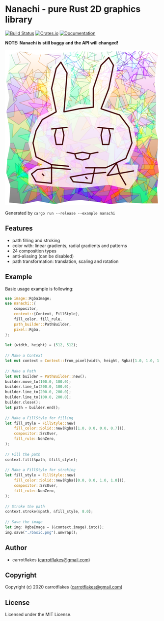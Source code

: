 # Nanachi - pure Rust 2D graphics library

[![Build Status](https://github.com/carrotflakes/nanachi/workflows/Rust/badge.svg)](https://github.com/carrotflakes/nanachi/actions)
[![Crates.io](https://img.shields.io/crates/v/nanachi.svg)](https://crates.io/crates/nanachi)
[![Documentation](https://docs.rs/nanachi/badge.svg)](https://docs.rs/nanachi)

**NOTE: Nanachi is still buggy and the API will changed!**

![nanachi](https://github.com/carrotflakes/nanachi/raw/master/nanachi.png)

Generated by `cargo run --release --example nanachi`

## Features
- path filling and stroking
- color with: linear gradients, radial gradients and patterns
- 24 composition types
- anti-aliasing (can be disabled)
- path transformation: translation, scaling and rotation

## Example
Basic usage example is following:

``` rust
use image::RgbaImage;
use nanachi::{
    compositor,
    context::{Context, FillStyle},
    fill_color, fill_rule,
    path_builder::PathBuilder,
    pixel::Rgba,
};

let (width, height) = (512, 512);

// Make a Context
let mut context = Context::from_pixel(width, height, Rgba([1.0, 1.0, 1.0, 1.0])).high_quality();

// Make a Path
let mut builder = PathBuilder::new();
builder.move_to(100.0, 100.0);
builder.line_to(200.0, 100.0);
builder.line_to(200.0, 200.0);
builder.line_to(100.0, 200.0);
builder.close();
let path = builder.end();

// Make a FillStyle for filling
let fill_style = FillStyle::new(
    fill_color::Solid::new(Rgba([1.0, 0.0, 0.0, 0.7])),
    compositor::SrcOver,
    fill_rule::NonZero,
);

// Fill the path
context.fill(&path, &fill_style);

// Make a FillStyle for stroking
let fill_style = FillStyle::new(
    fill_color::Solid::new(Rgba([0.0, 0.0, 1.0, 1.0])),
    compositor::SrcOver,
    fill_rule::NonZero,
);

// Stroke the path
context.stroke(&path, &fill_style, 8.0);

// Save the image
let img: RgbaImage = (&context.image).into();
img.save("./basic.png").unwrap();
```

## Author

* carrotflakes (carrotflakes@gmail.com)

## Copyright

Copyright (c) 2020 carrotflakes (carrotflakes@gmail.com)

## License

Licensed under the MIT License.

